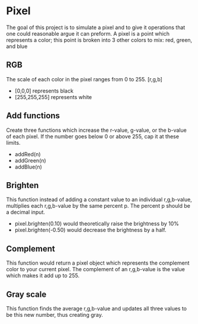# Pixel

The goal of this project is to simulate a pixel and to give it operations that one could reasonable argue it can preform.  A pixel is a point which represents a color; this point is broken into 3 other colors to mix: red, green, and blue

## RGB

The scale of each color in the pixel ranges from 0 to 255. [r,g,b]
  -  [0,0,0] represents black
  -  [255,255,255] represents white


## Add functions

Create three functions which increase the r-value, g-value, or the b-value of each pixel.  If the number goes below 0 or above 255, cap it at these limits.
  -  addRed(n)
  -  addGreen(n)
  -  addBlue(n)

##  Brighten

This function instead of adding a constant value to an individual r,g,b-value, multiplies each r,g,b-value by the same percent p.  The percent p should be a decimal input.
  -  pixel.brighten(0.10) would theoretically raise the brightness by 10%
  -  pixel.brighten(-0.50) would decrease the brightness by a half.

##  Complement

This function would return a pixel object which represents the complement color to your current pixel.  The complement of an r,g,b-value is the value which makes it add up to 255.

## Gray scale

This function finds the average r,g,b-value and updates all three values to be this new number, thus creating gray.
